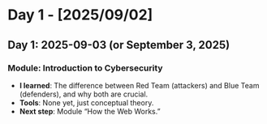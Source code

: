 # Day 1 - [2025/09/02]
## Day 1: 2025-09-03 (or September 3, 2025)
### Module: Introduction to Cybersecurity
- **I learned**: The difference between Red Team (attackers) and Blue Team (defenders), and why both are crucial.
- **Tools**: None yet, just conceptual theory.
- **Next step**: Module “How the Web Works.”

